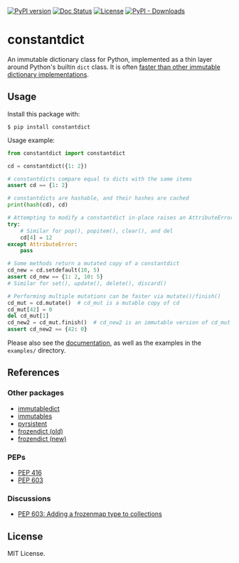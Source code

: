 [![PyPI version](https://badge.fury.io/py/constantdict.svg)](https://badge.fury.io/py/constantdict)
[![Doc Status](https://img.shields.io/github/actions/workflow/status/matthiasdiener/constantdict/doc.yaml?label=docs)](https://matthiasdiener.github.io/constantdict)
[![License](https://img.shields.io/pypi/l/constantdict)](https://github.com/matthiasdiener/constantdict/blob/main/LICENSE)
[![PyPI - Downloads](https://img.shields.io/pypi/dm/constantdict)](https://badge.fury.io/py/constantdict)

# constantdict

An immutable dictionary class for Python, implemented as a thin layer around Python's builtin `dict` class. It is often [faster than other immutable dictionary implementations](https://matthiasdiener.github.io/constantdict/comparison.html).

## Usage

Install this package with:
```
$ pip install constantdict
```

Usage example:
```python
from constantdict import constantdict

cd = constantdict({1: 2})

# constantdicts compare equal to dicts with the same items
assert cd == {1: 2}

# constantdicts are hashable, and their hashes are cached
print(hash(cd), cd)

# Attempting to modify a constantdict in-place raises an AttributeError
try:
    # Similar for pop(), popitem(), clear(), and del
    cd[4] = 12
except AttributeError:
    pass

# Some methods return a mutated copy of a constantdict
cd_new = cd.setdefault(10, 5)
assert cd_new == {1: 2, 10: 5}
# Similar for set(), update(), delete(), discard()

# Performing multiple mutations can be faster via mutate()/finish()
cd_mut = cd.mutate()  # cd_mut is a mutable copy of cd
cd_mut[42] = 0
del cd_mut[1]
cd_new2 = cd_mut.finish()  # cd_new2 is an immutable version of cd_mut
assert cd_new2 == {42: 0}
```

Please also see the [documentation](https://matthiasdiener.github.io/constantdict),
as well as the examples in the `examples/` directory.


## References

### Other packages

- [immutabledict](https://github.com/corenting/immutabledict)
- [immutables](https://github.com/MagicStack/immutables)
- [pyrsistent](https://github.com/tobgu/pyrsistent)
- [frozendict (old)](https://github.com/slezica/python-frozendict)
- [frozendict (new)](https://github.com/Marco-Sulla/python-frozendict)


### PEPs

- [PEP 416](https://www.python.org/dev/peps/pep-0416/)
- [PEP 603](https://www.python.org/dev/peps/pep-0603/)

### Discussions

- [PEP 603: Adding a frozenmap type to collections](https://discuss.python.org/t/pep-603-adding-a-frozenmap-type-to-collections/2318)

## License

MIT License.
